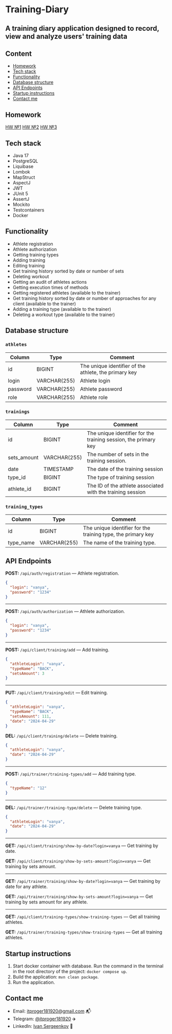 # Training-Diary

## A training diary application designed to record, view and analyze users' training data

## Content

- [Homework](#homework)
- [Tech stack](#tech-stack)
- [Functionality](#functionality)
- [Database structure](#database-structure)
- [API Endpoints](#api-endpoints)
- [Startup instructions](#startup-instructions)
- [Contact me](#contact-me)

## Homework

[HW №1](https://github.com/sergeenkovv/Training-Diary/pull/1)
[HW №2](https://github.com/sergeenkovv/Training-Diary/pull/2)
[HW №3](https://github.com/sergeenkovv/Training-Diary/pull/3)

## Tech stack

+ Java 17
+ PostgreSQL
+ Liquibase
+ Lombok
+ MapStruct
+ AspectJ
+ JWT
+ JUnit 5
+ AssertJ
+ Mockito
+ Testcontainers
+ Docker

## Functionality

- Athlete registration
- Athlete authorization
- Getting training types
- Adding training
- Editing training
- Get training history sorted by date or number of sets
- Deleting workout
- Getting an audit of athletes actions
- Getting execution times of methods
- Getting registered athletes (available to the trainer)
- Get training history sorted by date or number of approaches for any client (available to the trainer)
- Adding a training type (available to the trainer)
- Deleting a workout type (available to the trainer)

## Database structure

### `athletes`

| Column   | Type         | Comment                                               |
|----------|--------------|-------------------------------------------------------|
| id       | BIGINT       | The unique identifier of the athlete, the primary key |
| login    | VARCHAR(255) | Athlete login                                         |
| password | VARCHAR(255) | Athlete password                                      |
| role     | VARCHAR(255) | Athlete role                                          |

### `trainings`

| Column      | Type         | Comment                                                         |
|-------------|--------------|-----------------------------------------------------------------|
| id          | BIGINT       | The unique identifier for the training session, the primary key |
| sets_amount | VARCHAR(255) | The number of sets in the training session.                     |
| date        | TIMESTAMP    | The date of the training session                                |
| type_id     | BIGINT       | The type of training session                                    |
| athlete_id  | BIGINT       | The ID of the athlete associated with the training session      |

### `training_types`

| Column    | Type         | Comment                                                      |
|-----------|--------------|--------------------------------------------------------------|
| id        | BIGINT       | The unique identifier for the training type, the primary key |
| type_name | VARCHAR(255) | The name of the training type.                               |

## API Endpoints

**POST:** `/api/auth/registration` — Athlete registration.

```json
{
  "login": "vanya",
  "password": "1234"
}
```

___
**POST:** `/api/auth/authorization` — Athlete authorization.

```json
{
  "login": "vanya",
  "password": "1234"
}
```

___
**POST:** `/api/client/training/add` — Add training.

```json
{
  "athleteLogin": "vanya",
  "typeName": "BACK",
  "setsAmount": 3
}
```

___
**PUT:** `/api/client/training/edit` — Edit training.

```json
{
  "athleteLogin": "vanya",
  "typeName": "BACK",
  "setsAmount": 111,
  "date": "2024-04-29"
}
```

**DEL:** `/api/client/training/delete` — Delete training.

```json
{
  "athleteLogin": "vanya",
  "date": "2024-04-29"
}
```

___
**POST:** `/api/trainer/training-types/add` — Add training type.

```json
{
  "typeName": "12"
}
```

___
**DEL:** `/api/trainer/training-type/delete` — Delete training type.

```json
{
  "athleteLogin": "vanya",
  "date": "2024-04-29"
}
```

___
**GET:** `/api/client/training/show-by-date?login=vanya` — Get training by date.

**GET:** `/api/client/training/show-by-sets-amount?login=vanya` — Get training by sets amount.

___
**GET:** `/api/trainer/training/show-by-date?login=vanya` — Get training by date for any athlete.

**GET:** `/api/trainer/training/show-by-sets-amount?login=vanya` — Get training by sets amount for any athlete.

___
**GET:** `/api/client/training-types/show-training-types`  — Get all training athletes.

**GET:** `/api/trainer/training-types/show-training-types`  — Get all training athletes.

## Startup instructions

1. Start docker container with database. Run the command in the terminal in the root directory of the project: ` docker compose up `.
2. Build the application: ` mvn clean package `.
3. Run the application.

## Contact me

+ Email: [itproger181920@gmail.com](https://mail.google.com/mail/u/0/?view=cm&fs=1&tf=1&to=itproger181920@gmail.com) 📬
+ Telegram: [@itproger181920](https://t.me/itproger181920) ✈️
+ LinkedIn: [Ivan Sergeenkov](https://www.linkedin.com/in/ivan-sergeenkov-553419294?utm_source=share&utm_campaign=share_via&utm_content=profile&utm_medium=android_app) 🌊